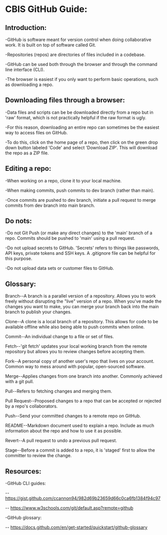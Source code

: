 # CBIS GitHub Guide:

## Introduction:
-GitHub is software meant for version control when doing collaborative work. It is built on top of software called Git.

-Repositories (repos) are directories of files included in a codebase. 

-GitHub can be used both through the browser and through the command line interface (CLI). 

-The browser is easiest if you only want to perform basic operations, such as downloading a repo.

## Downloading files through a browser:
-Data files and scripts can be be downloaded directly from a repo but in 'raw' format, which is not practically helpful if the raw format is ugly.

-For this reason, downloading an entire repo can sometimes be the easiest way to access files on GitHub.

-To do this, click on the home page of a repo, then click on the green drop down button labeled 'Code' and select 'Download ZIP'. This will download the repo as a ZIP file.

## Editing a repo:
-When working on a repo, clone it to your local machine.

-When making commits, push commits to dev branch (rather than main).

-Once commits are pushed to dev branch, initiate a pull request to merge commits from dev branch into main branch.

## Do nots:
-Do not Git Push (or make any direct changes) to the 'main' branch of a repo. Commits should be pushed to 'main' using a pull request.

-Do not upload secrets to GitHub. 'Secrets' refers to things like passwords, API keys, private tokens and SSH keys. A .gitignore file can be helpful for this purpose.

-Do not upload data sets or customer files to GitHub.

## Glossary:
Branch--A branch is a parallel version of a repository. Allows you to work freely without disrupting the "live" version of a repo. When you've made the changes you want to make, you can merge your branch back into the main branch to publish your changes.

Clone--A clone is a local branch of a repository. This allows for code to be available offline while also being able to push commits when online.

Commit--An individual change to a file or set of files.

Fetch--'git fetch' updates your local working branch from the remote repository but allows you to review changes before accepting them.

Fork--A personal copy of another user's repo that lives on your account. Common way to mess around with popular, open-sourced software.

Merge--Applies changes from one branch into another. Commonly achieved with a git pull.

Pull--Refers to fetching changes and merging them.

Pull Request--Proposed changes to a repo that can be accepted or rejected by a repo's collaborators.

Push--Send your committed changes to a remote repo on GitHub. 

README--Markdown document used to explain a repo. Include as much information about the repo and how to use it as possible.

Revert--A pull request to undo a previous pull request.

Stage--Before a commit is added to a repo, it is 'staged' first to allow the committer to review the change.

## Resources:
-GitHub CLI guides: 

-- https://gist.github.com/ccannon94/982d69b23659d66c0ca6fb1384f94c97

-- https://www.w3schools.com/git/default.asp?remote=github

-GitHub glossary: 

-- https://docs.github.com/en/get-started/quickstart/github-glossary
